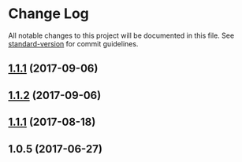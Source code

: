 # Change Log

All notable changes to this project will be documented in this file. See [standard-version](https://github.com/conventional-changelog/standard-version) for commit guidelines.

<a name="1.1.1"></a>
## [1.1.1](https://github.com/fivunlm/vinkel/compare/v1.1.2...v1.1.1) (2017-09-06)



<a name="1.1.2"></a>
## [1.1.2](https://github.com/fivunlm/vinkel/compare/v1.1.1...v1.1.2) (2017-09-06)



<a name="1.1.1"></a>
## [1.1.1](https://github.com/fivunlm/vinkel/compare/v1.0.5...v1.1.1) (2017-08-18)



<a name="1.0.5"></a>
## 1.0.5 (2017-06-27)
